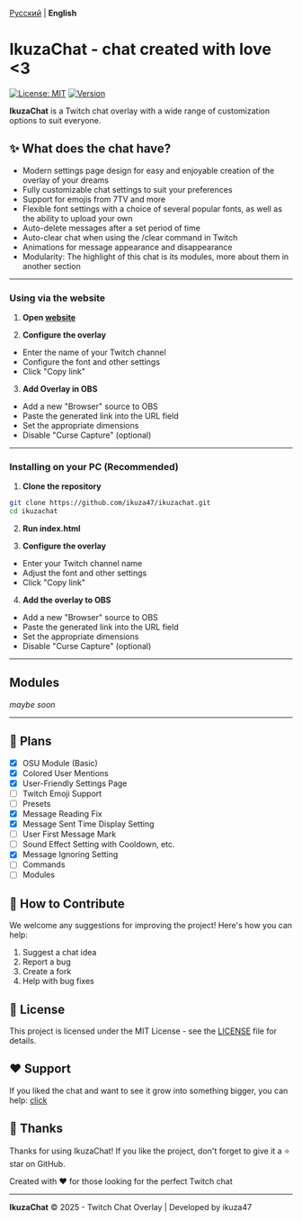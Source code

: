 [Русский](README.md) | **English**
# IkuzaChat - chat created with love <3

[![License: MIT](https://img.shields.io/badge/License-MIT-green.svg)](https://opensource.org/licenses/MIT)
[![Version](https://img.shields.io/badge/version-1.1-blue.svg)](https://github.com/ikuza47/ikuzachat)

**IkuzaChat** is a Twitch chat overlay with a wide range of customization options to suit everyone.

## ✨ What does the chat have?

- Modern settings page design for easy and enjoyable creation of the overlay of your dreams
- Fully customizable chat settings to suit your preferences
- Support for emojis from 7TV and more
- Flexible font settings with a choice of several popular fonts, as well as the ability to upload your own
- Auto-delete messages after a set period of time
- Auto-clear chat when using the /clear command in Twitch
- Animations for message appearance and disappearance
- Modularity: The highlight of this chat is its modules, more about them in another section

---
### Using via the website

1. **Open [website](https://ikuza.space/)**

2. **Configure the overlay**
- Enter the name of your Twitch channel
- Configure the font and other settings
- Click "Copy link"

3. **Add Overlay in OBS**
- Add a new "Browser" source to OBS
- Paste the generated link into the URL field
- Set the appropriate dimensions
- Disable "Curse Capture" (optional)
---
### Installing on your PC (Recommended)

1. **Clone the repository**
```bash
git clone https://github.com/ikuza47/ikuzachat.git
cd ikuzachat
```

2. **Run index.html**

3. **Configure the overlay**
- Enter your Twitch channel name
- Adjust the font and other settings
- Click "Copy link"

4. **Add the overlay to OBS**
- Add a new "Browser" source to OBS
- Paste the generated link into the URL field
- Set the appropriate dimensions
- Disable "Curse Capture" (optional)
---
## Modules
*maybe soon*

---
## 📖 Plans
- [X] OSU Module (Basic)
- [X] Colored User Mentions
- [X] User-Friendly Settings Page
- [ ] Twitch Emoji Support
- [ ] Presets
- [x] Message Reading Fix
- [x] Message Sent Time Display Setting
- [ ] User First Message Mark
- [ ] Sound Effect Setting with Cooldown, etc.
- [x] Message Ignoring Setting
- [ ] Commands
- [ ] Modules

## 🤝 How to Contribute

We welcome any suggestions for improving the project! Here's how you can help:

1. Suggest a chat idea
2. Report a bug
3. Create a fork
4. Help with bug fixes

## 📜 License

This project is licensed under the MIT License - see the [LICENSE](LICENSE) file for details.

## ❤️ Support
If you liked the chat and want to see it grow into something bigger, you can help: [click](https://boosty.to/ikuza47)

## 🙏 Thanks

Thanks for using IkuzaChat! If you like the project, don't forget to give it a ⭐ star on GitHub.

Created with ❤️ for those looking for the perfect Twitch chat

---

**IkuzaChat** © 2025 - Twitch Chat Overlay | Developed by ikuza47
